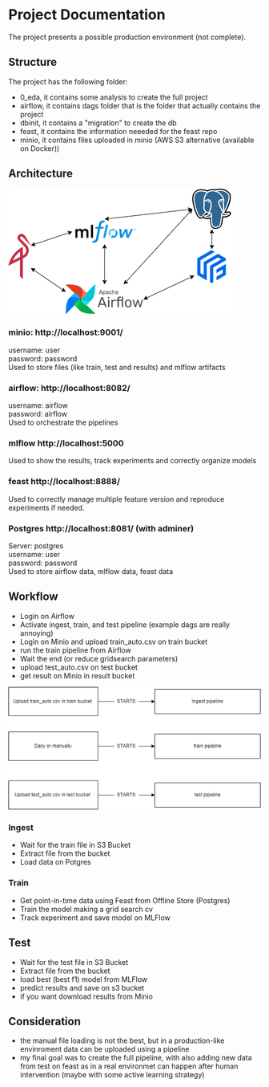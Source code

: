 # Project Documentation
The project presents a possible production environment (not complete).

## Structure
The project has the following folder:
- 0_eda, it contains some analysis to create the full project
- airflow, it contains dags folder that is the folder that actually contains the project
- dbinit, it contains a "migration" to create the db
- feast, it contains the information neeeded for the feast repo
- minio, it contains files uploaded in minio (AWS S3 alternative (available on Docker))

## Architecture
![Alt text](./images/architecture.drawio.png)

### minio: http://localhost:9001/
username: user  
password: password  
Used to store files (like train, test and results) and mlflow artifacts

### airflow: http://localhost:8082/
username: airflow  
password: airflow  
Used to orchestrate the pipelines

### mlflow http://localhost:5000
Used to show the results, track experiments and correctly organize models

### feast http://localhost:8888/
Used to correctly manage multiple feature version and reproduce experiments if needed.

### Postgres http://localhost:8081/ (with adminer)
Server: postgres  
username: user  
password: password  
Used to store airflow data, mlflow data, feast data

## Workflow
- Login on Airflow
- Activate ingest, train, and test pipeline (example dags are really annoying)
- Login on Minio and upload train_auto.csv on train bucket
- run the train pipeline from Airflow
- Wait the end (or reduce gridsearch parameters)
- upload test_auto.csv on test bucket
- get result on Minio in result bucket

![Alt text](./images/workflow.drawio.png)


### Ingest
- Wait for the train file in S3 Bucket
- Extract file from the bucket
- Load data on Potgres

### Train
- Get point-in-time data using Feast from Offline Store (Postgres)
- Train the model making a grid search cv
- Track experiment and save model on MLFlow

## Test
- Wait for the test file in S3 Bucket
- Extract file from the bucket
- load best (best f1) model from MLFlow
- predict results and save on s3 bucket
- if you want download results from Minio

## Consideration
- the manual file loading is not the best, but in a production-like envinroment data can be uploaded using a pipeline
- my final goal was to create the full pipeline, with also adding new data from test on feast as in a real environmet can happen after human intervention (maybe with some active learning strategy)
